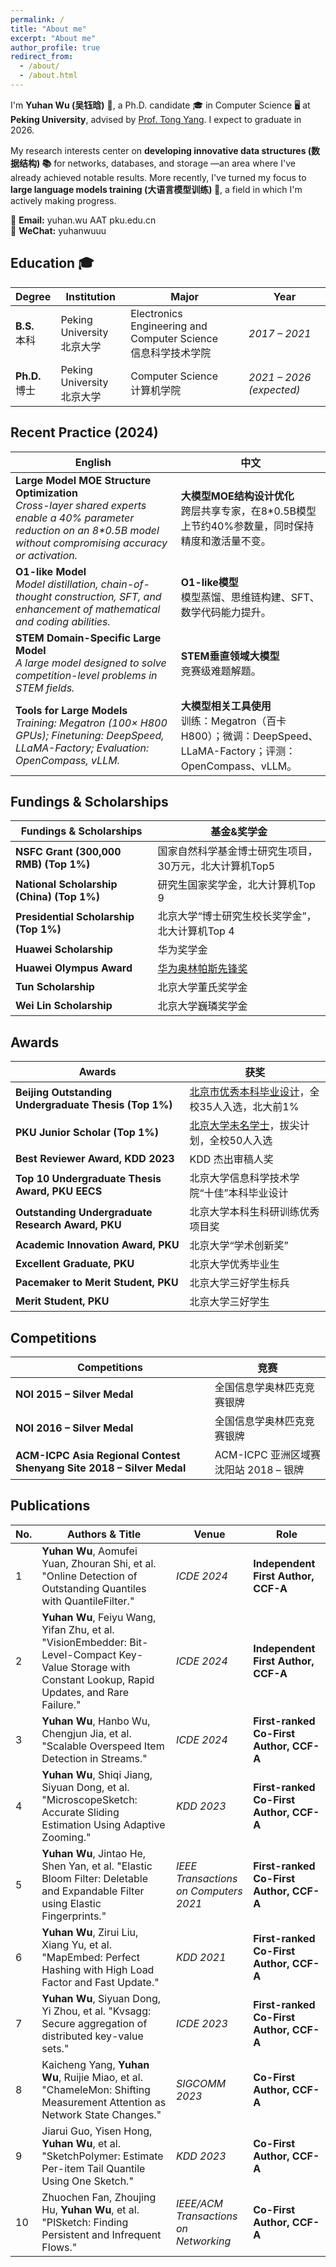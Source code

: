 ```yaml
---
permalink: /
title: "About me"
excerpt: "About me"
author_profile: true
redirect_from: 
  - /about/
  - /about.html
---
```


I'm **Yuhan Wu (吴钰晗)** 👋, a Ph.D. candidate 🎓 in Computer Science 🖥️ at **Peking University**, advised by [Prof. Tong Yang](https://yangtonghome.github.io/). I expect to graduate in 2026.

My research interests center on **developing innovative data structures (数据结构) 📚** for networks, databases, and storage —an area where I've already achieved notable results. More recently, I've turned my focus to **large language models training (大语言模型训练) 🚀**, a field in which I'm actively making progress.



📧 **Email:** yuhan.wu AAT pku.edu.cn  
💬 **WeChat:** yuhanwuuu  

## Education 🎓

| Degree                   | Institution                             | Major                                                      | Year                     |
|--------------------------|-----------------------------------------|------------------------------------------------------------|--------------------------|
| **B.S.** <br> 本科      | Peking University <br> 北京大学           | Electronics Engineering and Computer Science <br> 信息科学技术学院 | *2017 – 2021*            |
| **Ph.D.** <br> 博士     | Peking University <br> 北京大学           | Computer Science <br> 计算机学院                             | *2021 – 2026 (expected)* |


## Recent Practice (2024)

| English | 中文 |
|---------|------|
| **Large Model MOE Structure Optimization**<br>*Cross-layer shared experts enable a 40% parameter reduction on an 8\*0.5B model without compromising accuracy or activation.* | **大模型MOE结构设计优化**<br>跨层共享专家，在8*0.5B模型上节约40%参数量，同时保持精度和激活量不变。 |
| **O1-like Model**<br>*Model distillation, chain-of-thought construction, SFT, and enhancement of mathematical and coding abilities.* | **O1-like模型**<br>模型蒸馏、思维链构建、SFT、数学代码能力提升。 |
| **STEM Domain-Specific Large Model**<br>*A large model designed to solve competition-level problems in STEM fields.* | **STEM垂直领域大模型**<br>竞赛级难题解题。 |
| **Tools for Large Models**<br>*Training: Megatron (100× H800 GPUs); Finetuning: DeepSpeed, LLaMA-Factory; Evaluation: OpenCompass, vLLM.* | **大模型相关工具使用**<br>训练：Megatron（百卡H800）；微调：DeepSpeed、LLaMA-Factory；评测：OpenCompass、vLLM。 |


## Fundings & Scholarships

| Fundings & Scholarships                                        | 基金&奖学金                                              |
| ------------------------------------------- | --------------------------------------------------------- |
| **NSFC Grant (300,000 RMB) (Top 1%)**                | 国家自然科学基金博士研究生项目，30万元，北大计算机Top5        |
| **National Scholarship (China) (Top 1%)**            | 研究生国家奖学金，北大计算机Top 9                           |
| **Presidential Scholarship (Top 1%)**                | 北京大学“博士研究生校长奖学金”，北大计算机Top 4              |
| **Huawei Scholarship**                      | 华为奖学金                                                |
| **Huawei Olympus Award**                    | [华为奥林帕斯先锋奖](https://e.huawei.com/cn/topic/storage/olympus-mons-awards-2023)                                            |
| **Tun Scholarship**                         | 北京大学董氏奖学金                                          |
| **Wei Lin Scholarship**                     | 北京大学巍璘奖学金                                          |

## Awards

| Awards                                                   | 获奖                                               |
| ------------------------------------------------------- | --------------------------------------------------------- |
| **Beijing Outstanding Undergraduate Thesis (Top 1%)**   | [北京市优秀本科毕业设计](https://jw.beijing.gov.cn/gjc/tzgg_15688/202110/t20211020_2516788.html)，全校35人入选，北大前1%               |
| **PKU Junior Scholar (Top 1%)**            | [北京大学未名学士](https://mp.weixin.qq.com/s/TMkH5hfAtWP4Aqy3xZWObw)，拔尖计划，全校50人入选                     |
| **Best Reviewer Award, KDD 2023**                       | KDD 杰出审稿人奖                                          |
| **Top 10 Undergraduate Thesis Award, PKU EECS**         | 北京大学信息科学技术学院“十佳”本科毕业设计                   |
| **Outstanding Undergraduate Research Award, PKU**       | 北京大学本科生科研训练优秀项目奖                           |
| **Academic Innovation Award, PKU**                      | 北京大学“学术创新奖”                                       |
| **Excellent Graduate, PKU**                             | 北京大学优秀毕业生                                         |
| **Pacemaker to Merit Student, PKU**                     | 北京大学三好学生标兵                                        |
| **Merit Student, PKU**                                  | 北京大学三好学生                                          |

## Competitions

| Competitions                                               | 竞赛                        |
| ----------------------------------------------------------------- | ---------------------------------- |
| **NOI 2015 – Silver Medal**                                         | 全国信息学奥林匹克竞赛银牌             |
| **NOI 2016 – Silver Medal**                                         | 全国信息学奥林匹克竞赛银牌             |
| **ACM-ICPC Asia Regional Contest Shenyang Site 2018 – Silver Medal**  | ACM-ICPC 亚洲区域赛 沈阳站 2018 – 银牌 |


## Publications


| No. | Authors & Title | Venue | Role |
| --- | --------------- | ----- | ---- |
| 1 | **Yuhan Wu**, Aomufei Yuan, Zhouran Shi, et al. "Online Detection of Outstanding Quantiles with QuantileFilter." | *ICDE 2024* | **Independent First Author, CCF-A** |
| 2 | **Yuhan Wu**, Feiyu Wang, Yifan Zhu, et al. "VisionEmbedder: Bit-Level-Compact Key-Value Storage with Constant Lookup, Rapid Updates, and Rare Failure." | *ICDE 2024* | **Independent First Author, CCF-A** |
| 3 | **Yuhan Wu**, Hanbo Wu, Chengjun Jia, et al. "Scalable Overspeed Item Detection in Streams." | *ICDE 2024* | **First-ranked Co-First Author, CCF-A** |
| 4 | **Yuhan Wu**, Shiqi Jiang, Siyuan Dong, et al. "MicroscopeSketch: Accurate Sliding Estimation Using Adaptive Zooming." | *KDD 2023* | **First-ranked Co-First Author, CCF-A** |
| 5 | **Yuhan Wu**, Jintao He, Shen Yan, et al. "Elastic Bloom Filter: Deletable and Expandable Filter using Elastic Fingerprints." | *IEEE Transactions on Computers 2021* | **First-ranked Co-First Author, CCF-A** |
| 6 | **Yuhan Wu**, Zirui Liu, Xiang Yu, et al. "MapEmbed: Perfect Hashing with High Load Factor and Fast Update." | *KDD 2021* | **First-ranked Co-First Author, CCF-A** |
| 7 | **Yuhan Wu**, Siyuan Dong, Yi Zhou, et al. "Kvsagg: Secure aggregation of distributed key-value sets." | *ICDE 2023* | **First-ranked Co-First Author, CCF-A** |
| 8 | Kaicheng Yang, **Yuhan Wu**, Ruijie Miao, et al. "ChameleMon: Shifting Measurement Attention as Network State Changes." | *SIGCOMM 2023* | **Co-First Author, CCF-A** |
| 9 | Jiarui Guo, Yisen Hong, **Yuhan Wu**, et al. "SketchPolymer: Estimate Per-item Tail Quantile Using One Sketch." | *KDD 2023* | **Co-First Author, CCF-A** |
| 10 | Zhuochen Fan, Zhoujing Hu, **Yuhan Wu**, et al. "PISketch: Finding Persistent and Infrequent Flows." | *IEEE/ACM Transactions on Networking* | **Co-First Author, CCF-A** |




<!--

## Experience

Alibaba Group Research Internship

Dates Employed: Oct. 2021 – Apr. 2022

Location Beijing, China

-->


